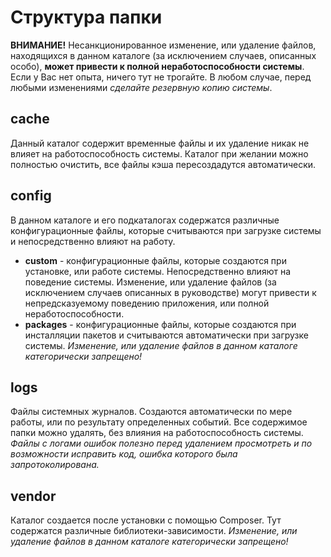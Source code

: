 # Структура папки
**ВНИМАНИЕ!** Несанкционированное изменение, или удаление файлов, находящихся в данном каталоге (за исключением случаев, описанных особо), **может привести к полной неработоспособности системы**.
Если у Вас нет опыта, ничего тут не трогайте.
В любом случае, перед любыми изменениями _сделайте резервную копию системы_.

## cache
Данный каталог содержит временные файлы и их удаление никак не влияет на работоспособность системы. Каталог при желании можно полностью очистить, все файлы кэша пересоздадутся автоматически.

## config
В данном каталоге и его подкаталогах содержатся различные конфигурационные файлы,
которые считываются при загрузке системы и непосредственно влияют на работу.
- **custom** - конфигурационные файлы, которые создаются при установке, или работе системы.
Непосредственно влияют на поведение системы. Изменение, или удаление файлов (за исключением случаев описанных в руководстве) могут привести к непредсказуемому поведению приложения, или полной неработоспособности.
- **packages** - конфигурационные файлы, которые создаются при инсталляции пакетов
и считываются автоматически при загрузке системы. _Изменение, или удаление файлов в данном каталоге категорически запрещено!_

## logs
Файлы системных журналов. Создаются автоматически по мере работы, или по результату определенных событий.
Все содержимое папки можно удалять, без влияния на работоспособность системы.
_Файлы с логами ошибок полезно перед удалением просмотреть и по возможности исправить код, ошибка которого была запротоколирована._

## vendor
Каталог создается после установки с помощью Composer. Тут содержатся различные библиотеки-зависимости.
_Изменение, или удаление файлов в данном каталоге категорически запрещено!_
